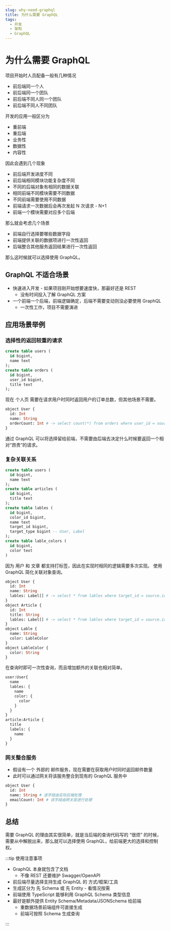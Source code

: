 ```yaml
---
slug: why-need-graphql
title: 为什么需要 GraphQL
tags:
  - 开发
  - 架构
  - GraphQL
---
```


# 为什么需要 GraphQL

项目开始时人员配备一般有几种情况

<!-- more -->

- 前后端同一个人
- 前后端同一个团队
- 前后端不同人同一个团队
- 前后端不同人不同团队

开发的应用一般区分为

- 重前端
- 重后端
- 业务性
- 数据性
- 内容性

因此会遇到几个现象

- 前后端开发进度不同
- 前后端相同模块功能复杂度不同
- 不同的后端对象有相同的数据关联
- 相同前端不同模块需要不同数据
- 不同前端需要使用不同数据
- 前端请求一次数据后会再次发起 N 次请求 - N+1
- 前端一个模块需要对应多个后端

那么就会考虑几个场景

- 前端自行选择要哪些数据字段
- 前端提供关联的数据项进行一次性返回
- 后端整合其他服务返回结果进行一次性返回

那么这时候就可以选择使用 GraphQL。

## GraphQL 不适合场景

- 快速进入开发 - 如果项目刚开始想要速度快，那最好还是 REST
  - 没有时间投入了解 GraphQL 方案
- 一个前端一个后端，前端逻辑确定，后端不需要变动则没必要使用 GraphQL
  - 一次性工作，项目不需要演进

## 应用场景举例

### 选择性的返回较重的请求

```sql
create table users (
  id bigint,
  name text
);
create table orders (
  id bigint,
  user_id bigint,
  title text
);
```

现在 个人页 需要在请求用户时同时返回用户的订单总数，但其他场景不需要。

```graphql
object User {
  id: Int
  name: String
  orderCount: Int # -> select count(*) from orders where user_id = source.id
}
```

通过 GraphQL 可以将选择留给前端，不需要由后端去决定什么时候要返回一个相对“昂贵”的请求。

### 复杂关联关系

```sql
create table users (
  id bigint,
  name text
);
create table articles (
  id bigint,
  title text
);
create table lables (
  id bigint,
  color_id bigint,
  name text
  target_id bigint,
  target_type bigint -- User, Label
);
create table lable_colors (
  id bigint,
  color text
)
```

因为 用户 和 文章 都支持打标签，因此在实现时相同的逻辑需要多次实现。
使用 GraphQL 简化关联对象查询。

```graphql
object User {
  id: Int
  name: String
  lables: Label[] # -> select * from lables where target_id = source.id and target_type = 'User'
}
object Article {
  id: Int
  title: String
  lables: Label[] # -> select * from lables where target_id = source.id and target_type = 'Article'
}
object Lable {
  name: String
  color: LableColor
}
object LableColor {
  color: String
}
```

在查询时即可一次性查询，而且增加额外的关联也相对简单。

```graphql
user:User{
  name
  lables: {
    name
    color: {
      color
    }
  }
}
article:Article {
  title
  labels: {
    name
  }
}
```

### 网关整合服务

- 假设有一个 外部的 邮件服务，现在需要在获取用户时同时返回邮件数量
- 此时可以通过网关将该服务整合到现有的 GraphQL 服务中

```graphql
object User {
  id: Int
  name: String # 该字段由实际后端处理
  emailCount: Int # 该字段由网关层进行处理
}
```

## 总结

需要 GraphQL 的理由其实很简单，就是当后端的查询代码写的 “很烦” 的时候，需要从中解脱出来，那么就可以选择使用 GraphQL，给前端更大的选择和控制权。

:::tip 使用注意事项

- GraphQL 本身就包含了文档
  - 不像 REST 还要维护 Swagger/OpenAPI
- 前后端尽量选择支持生成 GraphQL 的 方式/框架/工具
- 生成区分为 先 Schema 或 先 Entity - 看情况按需
- 前端使用 TypeScript 能够利用 GraphQL Schema 类型信息
- 最好是额外提供 Entity Schema/Metadata/JSONSchema 给前端
  - 重数据场景前端组件可直接生成
  - 前端可按照 Schema 生成查询

:::
